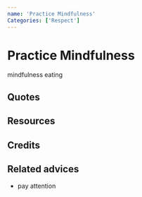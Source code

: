 ```yaml
---
name: 'Practice Mindfulness'
Categories: ['Respect']
---
```

# Practice Mindfulness
mindfulness eating
## Quotes

## Resources

## Credits

## Related advices

- pay attention
